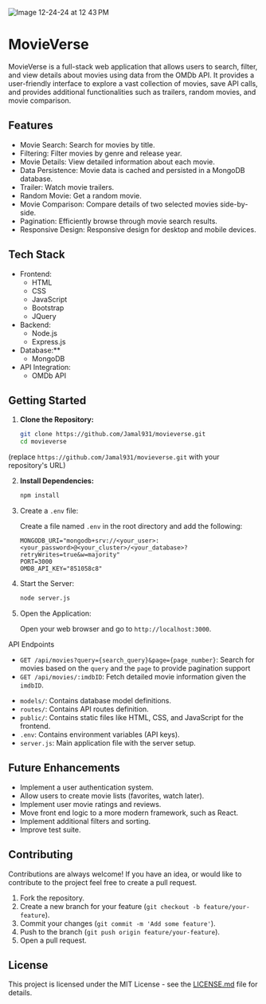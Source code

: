 ![Image 12-24-24 at 12 43 PM](https://github.com/user-attachments/assets/775b2911-bb3d-4c54-a438-a7445cea795d)
# MovieVerse

MovieVerse is a full-stack web application that allows users to search, filter, and view details about movies using data from the OMDb API. It provides a user-friendly interface to explore a vast collection of movies, save API calls, and provides additional functionalities such as trailers, random movies, and movie comparison.

## Features

-  Movie Search: Search for movies by title.
-  Filtering: Filter movies by genre and release year.
-  Movie Details: View detailed information about each movie.
-  Data Persistence: Movie data is cached and persisted in a MongoDB database.
-  Trailer: Watch movie trailers.
-  Random Movie: Get a random movie.
-  Movie Comparison: Compare details of two selected movies side-by-side.
-  Pagination: Efficiently browse through movie search results.
-  Responsive Design: Responsive design for desktop and mobile devices.

## Tech Stack

-   Frontend:
    -   HTML
    -   CSS
    -   JavaScript
    -   Bootstrap
    -   JQuery
-   Backend:
    -   Node.js
    -   Express.js
-   Database:**
    -   MongoDB
-   API Integration:
    -   OMDb API

## Getting Started

1.  **Clone the Repository:**

    ```bash
    git clone https://github.com/Jamal931/movieverse.git
    cd movieverse
    ```
   (replace `https://github.com/Jamal931/movieverse.git` with your repository's URL)

2.  **Install Dependencies:**

    ```bash
    npm install
    ```

3.  Create a `.env` file:

    Create a file named `.env` in the root directory and add the following:

    ```env
    MONGODB_URI="mongodb+srv://<your_user>:<your_password>@<your_cluster>/<your_database>?retryWrites=true&w=majority"
    PORT=3000
    OMDB_API_KEY="851058c8"
    ```

  

4.  Start the Server:

    ```bash
    node server.js
    ```

5.  Open the Application:

    Open your web browser and go to `http://localhost:3000`.

API Endpoints

*   `GET /api/movies?query={search_query}&page={page_number}`: Search for movies based on the `query` and the `page` to provide pagination support
*   `GET /api/movies/:imdbID`: Fetch detailed movie information given the `imdbID`.

-   `models/`: Contains database model definitions.
-   `routes/`: Contains API routes definition.
-   `public/`: Contains static files like HTML, CSS, and JavaScript for the frontend.
-   `.env`: Contains environment variables (API keys).
-   `server.js`: Main application file with the server setup.

## Future Enhancements

-   Implement a user authentication system.
-   Allow users to create movie lists (favorites, watch later).
-   Implement user movie ratings and reviews.
-   Move front end logic to a more modern framework, such as React.
-   Implement additional filters and sorting.
-   Improve test suite.

## Contributing

Contributions are always welcome! If you have an idea, or would like to contribute to the project feel free to create a pull request.

1.  Fork the repository.
2.  Create a new branch for your feature (`git checkout -b feature/your-feature`).
3.  Commit your changes (`git commit -m 'Add some feature'`).
4.  Push to the branch (`git push origin feature/your-feature`).
5.  Open a pull request.

## License

This project is licensed under the MIT License - see the [LICENSE.md](LICENSE.md) file for details.

